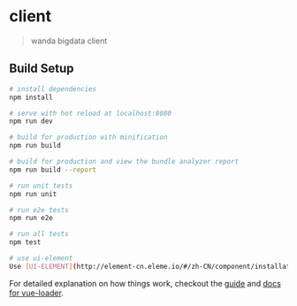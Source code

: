 # client

> wanda bigdata client

## Build Setup

``` bash
# install dependencies
npm install

# serve with hot reload at localhost:8080
npm run dev

# build for production with minification
npm run build

# build for production and view the bundle analyzer report
npm run build --report

# run unit tests
npm run unit

# run e2e tests
npm run e2e

# run all tests
npm test

# use ui-element
Use [UI-ELEMENT](http://element-cn.eleme.io/#/zh-CN/component/installation) and [UI-ELEMENT-GIT](https://github.com/ElemeFE/element)
```


For detailed explanation on how things work, checkout the [guide](http://vuejs-templates.github.io/webpack/) and [docs for vue-loader](http://vuejs.github.io/vue-loader).
